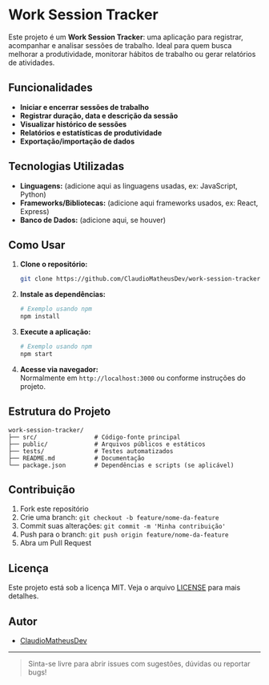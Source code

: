 # Work Session Tracker

Este projeto é um **Work Session Tracker**: uma aplicação para registrar, acompanhar e analisar sessões de trabalho. Ideal para quem busca melhorar a produtividade, monitorar hábitos de trabalho ou gerar relatórios de atividades.

## Funcionalidades

- **Iniciar e encerrar sessões de trabalho**
- **Registrar duração, data e descrição da sessão**
- **Visualizar histórico de sessões**
- **Relatórios e estatísticas de produtividade**
- **Exportação/importação de dados**

## Tecnologias Utilizadas

- **Linguagens:** (adicione aqui as linguagens usadas, ex: JavaScript, Python)
- **Frameworks/Bibliotecas:** (adicione aqui frameworks usados, ex: React, Express)
- **Banco de Dados:** (adicione aqui, se houver)

## Como Usar

1. **Clone o repositório:**
   ```bash
   git clone https://github.com/ClaudioMatheusDev/work-session-tracker.git
   ```
2. **Instale as dependências:**
   ```bash
   # Exemplo usando npm
   npm install
   ```
3. **Execute a aplicação:**
   ```bash
   # Exemplo usando npm
   npm start
   ```
4. **Acesse via navegador:**  
   Normalmente em `http://localhost:3000` ou conforme instruções do projeto.

## Estrutura do Projeto

```
work-session-tracker/
├── src/                # Código-fonte principal
├── public/             # Arquivos públicos e estáticos
├── tests/              # Testes automatizados
├── README.md           # Documentação
└── package.json        # Dependências e scripts (se aplicável)
```

## Contribuição

1. Fork este repositório
2. Crie uma branch: `git checkout -b feature/nome-da-feature`
3. Commit suas alterações: `git commit -m 'Minha contribuição'`
4. Push para o branch: `git push origin feature/nome-da-feature`
5. Abra um Pull Request

## Licença

Este projeto está sob a licença MIT. Veja o arquivo [LICENSE](LICENSE) para mais detalhes.

## Autor

- [ClaudioMatheusDev](https://github.com/ClaudioMatheusDev)

---

> Sinta-se livre para abrir issues com sugestões, dúvidas ou reportar bugs!
